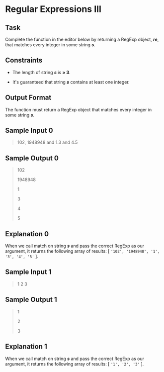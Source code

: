 # Regular Expressions III

## Task
Complete the function in the editor below by returning a RegExp object, ***re***, that matches every integer in some string ***s***.

## Constraints
* The length of string ***s*** is **≥ 3**.

* It's guaranteed that string ***s*** contains at least one integer.

## Output Format
The function must return a RegExp object that matches every integer in some string ***s***.

## Sample Input 0
> 102, 1948948 and 1.3 and 4.5

## Sample Output 0
> 102
>
> 1948948
>
> 1
>
> 3
>
> 4
>
> 5

## Explanation 0
When we call match on string ***s*** and pass the correct RegExp as our argument, it returns the following array of results: [ `'102', '1948948', '1', '3', '4', '5'` ].

## Sample Input 1
> 1 2 3

## Sample Output 1
> 1
>
> 2
>
> 3

## Explanation 1
When we call match on string ***s*** and pass the correct RegExp as our argument, it returns the following array of results: [ `'1', '2', '3'` ].
